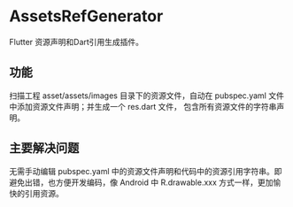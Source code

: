 # AssetsRefGenerator
Flutter 资源声明和Dart引用生成插件。
## 功能
扫描工程 asset/assets/images 目录下的资源文件，自动在 pubspec.yaml 文件中添加资源文件声明；并生成一个 res.dart 文件，
包含所有资源文件的字符串声明。

## 主要解决问题
无需手动编辑 pubspec.yaml 中的资源文件声明和代码中的资源引用字符串。即避免出错，也方便开发编码，像 Android 中
R.drawable.xxx 方式一样，更加愉快的引用资源。
